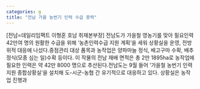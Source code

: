 ```yaml
---
categories: g
title: "전남 가을 농번기 인력 수급 총력"
---
```

[전남=데일리임팩트 이형훈 호남 취재본부장] 전남도가 가을철 영농기를 맞아 필요인력 42만여 명의 원활한 수급을 위해 ‘농촌인력수급 지원 계획’을 세워 상황실을 운영, 전방위적 대응에 나섰다.중점관리 대상 품목과 농작업은 양파마늘 정식, 배고구마 수확, 배추 정식(모종 심는 일)수확 등이다. 이 작물의 전남 재배 면적은 총 2만 1895ha로 농작업에 필요한 인력은 약 42만 8000 명으로 추산된다.전남도는 9월 들어 ‘가을철 농번기 인력지원 종합상황실’을 설치해 도-시군-농협 간 유기적으로 대응하고 있다. 상황실은 농작업 진행과